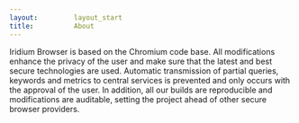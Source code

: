 ```yaml
---
layout:			layout_start
title:			About
---
```

Iridium Browser is based on the Chromium code base. 
All modifications enhance the privacy of the user and make sure that the latest and best secure technologies are used. 
Automatic transmission of partial queries, keywords and metrics to central services is prevented and only occurs with the approval of the user. 
In addition, all our builds are reproducible and modifications are auditable, setting the project ahead of other secure browser providers.